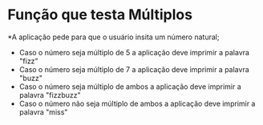 # Função que testa Múltiplos

*A aplicação pede para que o usuário insita um número natural;
* Caso o número seja múltiplo de 5 a aplicação deve imprimir a palavra "fizz"
* Caso o número seja múltiplo de 7 a aplicação deve imprimir a palavra "buzz"
* Caso o número seja múltiplo de ambos a aplicação deve imprimir a palavra "fizzbuzz"
* Caso o número não seja múltiplo de ambos a aplicação deve imprimir a palavra "miss"
